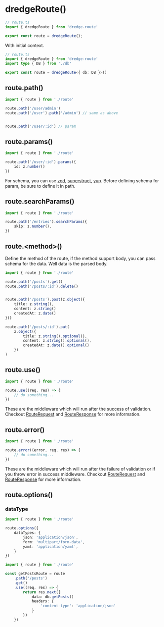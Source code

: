 # dredgeRoute()


```ts
// route.ts
import { dredgeRoute } from 'dredge-route'

export const route = dredgeRoute();
```

With initial context. 
```ts
// route.ts
import { dredgeRoute } from 'dredge-route'
import type { DB } from './db'

export const route = dredgeRoute<{ db: DB }>()
```

## route.path()

```ts
import { route } from './route'

route.path('/user/admin')
route.path('/user').path('/admin') // same as above


route.path('/user/:id') // param
```

## route.params()

```ts
import { route } from './route'

route.path('/user/:id').params({
	id: z.number()
})
```

For schema, you can use [zod](https://zod.dev), [superstruct](https://docs.superstructjs.org/), [yup](https://github.com/jquense/yup). Before defining schema for param, be sure to define it in path. 

## route.searchParams()

```ts
import { route } from './route'

route.path('/entries').searchParams({
	skip: z.number(), 
})
```

## route.\<method\>() 

Define the method of the route, if the method support body, you can pass schema for the data. Well data is the parsed body. 

```ts
import { route } from './route'

route.path('/posts').get()
route.path('/posts/:id').delete()


route.path('/posts').post(z.object({
	title: z.string(),
	content: z.string()
	createdAt: z.date()
}))

route.path('/posts/:id').put(
	z.object({
		title: z.string().optional(),
		content: z.string().optional(),
		createdAt: z.date().optional()
	})
)
```


## route.use()

```ts
import { route } from './route'

route.use((req, res) => {
	// do something...
})
```

These are the middleware which will run after the success of validation. Checkout [RouteRequest](route-request.md) and [RouteResponse](route-response.md) for more information.

## route.error()

```ts
import { route } from './route'

route.error((error, req, res) => {
	// do something...
})
```

These are the middleware which will run after the failure of validation or if you throw error in success middleware. Checkout [RouteRequest](route-request.md) and [RouteResponse](route-response.md) for more information.

## route.options()


### dataType

```ts
import { route } from './route'

route.options({
	dataTypes: {
		json: 'application/json',
		form: 'multipart/form-data',
		yaml: 'application/yaml',
	}
})
```


```ts
import { route } from './route'

const getPostsRoute = route
    .path('/posts')
    .get()
    .use((req, res) => {
        return res.next({
            data: db.getPosts()
			headers: {
				'content-type': 'application/json'
			}
        })
    })
```

